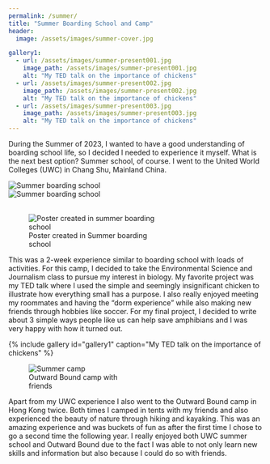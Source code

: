 ```yaml
---
permalink: /summer/
title: "Summer Boarding School and Camp"
header:
  image: /assets/images/summer-cover.jpg

gallery1:
  - url: /assets/images/summer-present001.jpg
    image_path: /assets/images/summer-present001.jpg
    alt: "My TED talk on the importance of chickens"
  - url: /assets/images/summer-present002.jpg
    image_path: /assets/images/summer-present002.jpg
    alt: "My TED talk on the importance of chickens"
  - url: /assets/images/summer-present003.jpg
    image_path: /assets/images/summer-present003.jpg
    alt: "My TED talk on the importance of chickens"
---
```


During the Summer of 2023,  I wanted to have a good understanding of boarding school life, so I decided I needed to experience it myself. What is the next best option? Summer school, of course. I went to the United World Colleges (UWC) in Chang Shu, Mainland China.

<div class="row">
  <div class="column" style="width: 50%;">
    <img src="{{ site.url }}{{ site.baseurl }}/assets/images/summer001.jpg" alt="Summer boarding school">
  </div>
  <div class="column" style="width: 50%;">
    <img src="{{ site.url }}{{ site.baseurl }}/assets/images/summer002.jpg" alt="Summer boarding school">
  </div>
</div>
<br />

<figure style="width: 50%" class="align-right">
  <img src="{{ site.url }}{{ site.baseurl }}/assets/images/summer-poster.jpg" alt="Poster created in summer boarding school">
  <figcaption>Poster created in Summer boarding school</figcaption>
</figure>

This was a 2-week experience similar to boarding school with loads of activities. For this camp, I decided to take the Environmental Science and Journalism class to pursue my interest in biology. My favorite project was my TED talk where I used the simple and seemingly insignificant chicken to illustrate how everything small has a purpose. I also really enjoyed meeting my roommates and having the “dorm experience” while also making new friends through hobbies like soccer. For my final project, I decided to write about 3 simple ways people like us can help save amphibians and I was very happy with how it turned out.

{% include gallery id="gallery1" caption="My TED talk on the importance of chickens" %}

<figure style="width: 40%" class="align-left">
  <img src="{{ site.url }}{{ site.baseurl }}/assets/images/summer003.jpg" alt="Summer camp">
  <figcaption>Outward Bound camp with friends</figcaption>
</figure>
Apart from my UWC experience I also went to the Outward Bound camp in Hong Kong twice. Both times I camped in tents with my friends and also experienced the beauty of nature through hiking and kayaking. This was an amazing experience and was buckets of fun as after the first time I chose to go a second time the following year.
I really enjoyed both UWC summer school and Outward Bound due to the fact I was able to not only learn new skills and information but also because I could do so with friends.
